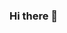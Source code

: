 ### Hi there 👋

<!--
**RoundStarling20/RoundStarling20** is a ✨ _special_ ✨ repository because its `README.md` (this file) appears on your GitHub profile.

<img src="https://github-readme-stats.vercel.app/api?username=RoundStarling20&&show_icons=true&title_color=ffffff&icon_color=bb2acf&text_color=daf7dc&bg_color=151515">
-->
